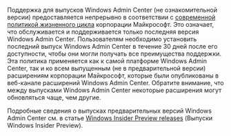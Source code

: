 Поддержка для выпусков Windows Admin Center (не ознакомительной версии) предоставляется непрерывно в соответствии с [современной политикой жизненного цикла](https://support.microsoft.com/help/30881/modern-lifecycle-policy) корпорации Майкрософт. Это означает, что обслуживается и поддерживается только последняя версия Windows Admin Center. Пользователям необходимо установить последний выпуск Windows Admin Center в течение 30 дней после его доступности, чтобы они могли получать все преимущества поддержки. Эта политика применяется как к самой платформе Windows Admin Center, так и ко всем выпущенным (не в предварительной версии) расширениям корпорации Майкрософт, которые были опубликованы в веб-канале расширений Windows Admin Center. Обратите внимание, что между выпусками Windows Admin Center некоторые расширения могут обновляться чаще, чем другие.

Подробные сведения о выпусках предварительных версий Windows Admin Center см. в статье [Windows Insider Preview releases](https://www.microsoft.com/en-us/software-download/windowsinsiderpreviewserver) (Выпуски Windows Insider Preview).
